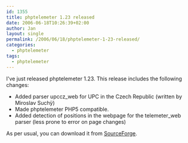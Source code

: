 ```yaml
---
id: 1355
title: phptelemeter 1.23 released
date: 2006-06-18T10:26:39+02:00
author: Jan
layout: single
permalink: /2006/06/18/phptelemeter-1-23-released/
categories:
  - phptelemeter
tags:
  - phptelemeter
---
```

I've just released phptelemeter 1.23. This release includes the following changes:

  * Added parser upccz_web for UPC in the Czech Republic (written by Miroslav Suchÿ)
  * Made phptelemeter PHP5 compatible.
  * Added detection of positions in the webpage for the telemeter_web parser (less prone to error on page changes)

As per usual, you can download it from [SourceForge](http://sourceforge.net/projects/phptelemeter).